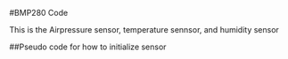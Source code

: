 #BMP280 Code

This is the Airpressure sensor, temperature sennsor, and humidity sensor

##Pseudo code for how to initialize sensor

